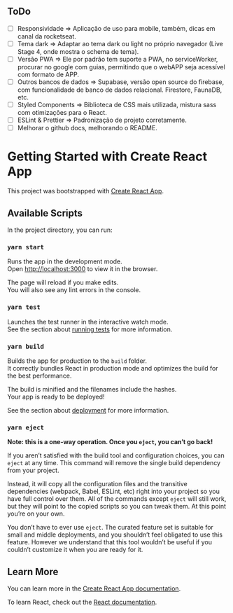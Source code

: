 ## ToDo

- [ ] Responsividade => Aplicação de uso para mobile, também, dicas em canal da rocketseat.
- [ ] Tema dark => Adaptar ao tema dark ou light no próprio navegador (Live Stage 4, onde mostra o schema de tema).
- [ ] Versão PWA => Ele por padrão tem suporte a PWA, no serviceWorker, procurar no google com guias, permitindo que o webAPP seja acessível com formato de APP.
- [ ] Outros bancos de dados => Supabase, versão open source do firebase, com funcionalidade de banco de dados relacional. Firestore, FaunaDB, etc.
- [ ] Styled Components => Biblioteca de CSS mais utilizada, mistura sass com otimizações para o React.
- [ ] ESLint & Prettier => Padronização de projeto corretamente.
- [ ] Melhorar o github docs, melhorando o README.

# Getting Started with Create React App

This project was bootstrapped with [Create React App](https://github.com/facebook/create-react-app).

## Available Scripts

In the project directory, you can run:

### `yarn start`

Runs the app in the development mode.\
Open [http://localhost:3000](http://localhost:3000) to view it in the browser.

The page will reload if you make edits.\
You will also see any lint errors in the console.

### `yarn test`

Launches the test runner in the interactive watch mode.\
See the section about [running tests](https://facebook.github.io/create-react-app/docs/running-tests) for more information.

### `yarn build`

Builds the app for production to the `build` folder.\
It correctly bundles React in production mode and optimizes the build for the best performance.

The build is minified and the filenames include the hashes.\
Your app is ready to be deployed!

See the section about [deployment](https://facebook.github.io/create-react-app/docs/deployment) for more information.

### `yarn eject`

**Note: this is a one-way operation. Once you `eject`, you can’t go back!**

If you aren’t satisfied with the build tool and configuration choices, you can `eject` at any time. This command will remove the single build dependency from your project.

Instead, it will copy all the configuration files and the transitive dependencies (webpack, Babel, ESLint, etc) right into your project so you have full control over them. All of the commands except `eject` will still work, but they will point to the copied scripts so you can tweak them. At this point you’re on your own.

You don’t have to ever use `eject`. The curated feature set is suitable for small and middle deployments, and you shouldn’t feel obligated to use this feature. However we understand that this tool wouldn’t be useful if you couldn’t customize it when you are ready for it.

## Learn More

You can learn more in the [Create React App documentation](https://facebook.github.io/create-react-app/docs/getting-started).

To learn React, check out the [React documentation](https://reactjs.org/).
